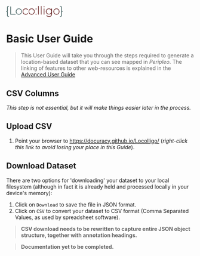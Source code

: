 <p align="left" width="100%">
    <img src="/images/Locolligo.png" style="width: 30%" />
</p>

# Basic User Guide
> This User Guide will take you through the steps required to generate a location-based dataset that you can see mapped in *Peripleo*. The linking of features to other web-resources is explained in the [Advanced User Guide](./User-Guide-Advanced.md)

## CSV Columns
*This step is not essential, but it will make things easier later in the process.*

## Upload CSV
1. Point your browser to https://docuracy.github.io/Locolligo/ (*right-click this link to avoid losing your place in this Guide*).

## Download Dataset
There are two options for 'downloading' your dataset to your local filesystem (although in fact it is already held and processed locally in your device's memory):
1. Click on `Download` to save the file in JSON format.
2. Click on `CSV` to convert your dataset to CSV format (Comma Separated Values, as used by spreadsheet software).

> **CSV download needs to be rewritten to capture entire JSON object structure, together with annotation headings.**

> **Documentation yet to be completed.**
